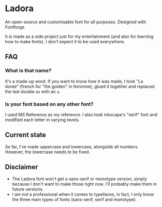 # Ladora
An open-source and customisable font for all purposes. Designed with Fontforge.

It is made as a side project just for my entertainment  (and also for learning how to make fonts). I don't expect it to be used everywhere.

## FAQ
### What is that name?
It's a made-up word. If you want to know how it was made, I took "La dorée" (french for "the golden" in feminine), glued it together and replaced the last double `ée` with an `a`.

### Is your font based on any other font?
I used MS Reference as my reference.
I also took inkscape's "serif" font and modified each letter in varying levels.

## Current state
So far, I've made uppercase and lowercase, alongside all numbers. However, the lowercase needs to be fixed.

## Disclaimer
- The Ladora font won't get a sans-serif or monotype version, simply because I don't want to make those right now. I'll probably make them in future versions.
- I am not a professional when it comes to typefaces, in fact, I only know the three main types of fonts (sans-serif, serif and monotype).
